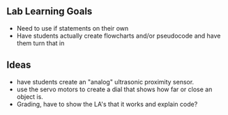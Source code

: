 ## Lab Learning Goals

* Need to use if statements on their own
* Have students actually create flowcharts and/or pseudocode and have them turn that in

## Ideas

* have students create an "analog" ultrasonic proximity sensor.
* use the servo motors to create a dial that shows how far or close an object is.
* Grading, have to show the LA's that it works and explain code?
